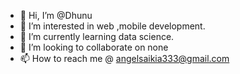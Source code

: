 - 👋 Hi, I’m @Dhunu
- 👀 I’m interested in web ,mobile development.
- 🌱 I’m currently learning data science.
- 💞️ I’m looking to collaborate on none
- 📫 How to reach me @ angelsaikia333@gmail.com 

<!---
Dhunu/Dhunu is a ✨ special ✨ repository because its `README.md` (this file) appears on your GitHub profile.
You can click the Preview link to take a look at your changes.
--->
